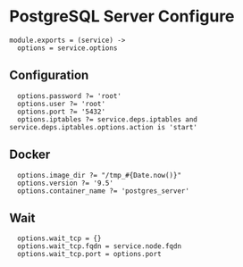 
# PostgreSQL Server Configure

    module.exports = (service) ->
      options = service.options

## Configuration

      options.password ?= 'root'
      options.user ?= 'root'
      options.port ?= '5432'
      options.iptables ?= service.deps.iptables and service.deps.iptables.options.action is 'start'

## Docker

      options.image_dir ?= "/tmp_#{Date.now()}"
      options.version ?= '9.5'
      options.container_name ?= 'postgres_server'

## Wait

      options.wait_tcp = {}
      options.wait_tcp.fqdn = service.node.fqdn
      options.wait_tcp.port = options.port
      
